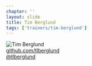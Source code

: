 ```yaml
---
chapter: ''
layout: slide
title: Tim Berglund
tags: ['trainers/tim-berglund']
---
```


<img class="headshot" src="assets/headshots/berglund-tim.jpg" alt="Tim Berglund">

<div><i class="icon-github-alt"> </i> <a href="http://github.com/tlberglund">github.com/tlberglund</a></div> 
<div><i class="icon-twitter"> </i> <a href="http://twitter.com/tlberglund">@tlberglund</a></div>